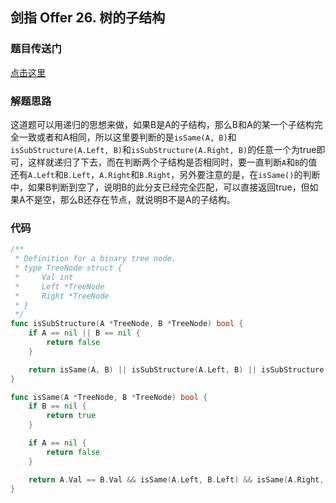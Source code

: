 ## 剑指 Offer 26. 树的子结构

### 题目传送门

[点击这里](https://leetcode-cn.com/problems/shu-de-zi-jie-gou-lcof/)

### 解题思路

这道题可以用递归的思想来做，如果B是A的子结构，那么B和A的某一个子结构完全一致或者和A相同，所以这里要判断的是`isSame(A, B)`和`isSubStructure(A.Left, B)`和`isSubStructure(A.Right, B)`的任意一个为true即可，这样就递归了下去，而在判断两个子结构是否相同时，要一直判断`A`和`B`的值还有`A.Left`和`B.Left`，`A.Right`和`B.Right`，另外要注意的是，在`isSame()`的判断中，如果B判断到空了，说明B的此分支已经完全匹配，可以直接返回true，但如果A不是空，那么B还存在节点，就说明B不是A的子结构。

### 代码

```go
/**
 * Definition for a binary tree node.
 * type TreeNode struct {
 *     Val int
 *     Left *TreeNode
 *     Right *TreeNode
 * }
 */
func isSubStructure(A *TreeNode, B *TreeNode) bool {
	if A == nil || B == nil {
		return false
	}

	return isSame(A, B) || isSubStructure(A.Left, B) || isSubStructure(A.Right, B)
}

func isSame(A *TreeNode, B *TreeNode) bool {
	if B == nil {
		return true
	}

	if A == nil {
		return false
	}

	return A.Val == B.Val && isSame(A.Left, B.Left) && isSame(A.Right, B.Right)
}

```